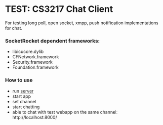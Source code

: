 # TEST: CS3217 Chat Client

For testing long poll, open socket, xmpp, push notification implementations for chat.

### SocketRocket dependent frameworks:
- libicucore.dylib
- CFNetwork.framework
- Security.framework
- Foundation.framework

### How to use
- run [server](https://github.com/banghui/test-chat)
- start app
- set channel
- start chatting
- able to chat with test webapp on the same channel: http://localhost:8000/
